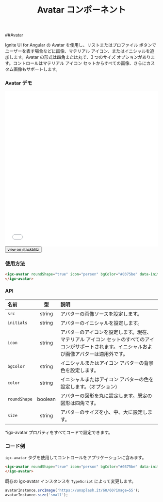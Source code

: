 ﻿---
title: Avatar コンポーネント
_description: Ignite UI for Angular の Avatar コントロールは、プロファイル ボタンなどのアプリケーションのインスタンスに画像、マテリアル アイコン、またはイニシャルを追加できます。
_keywords: Ignite UI for Angular, UI コントロール, Angular ウィジェット, web ウィジェット, UI ウィジェット, Angular, ネイティブ Angular コンポーネント スィート, ネイティブ Angular コントロール, ネイティブ Angular コンポーネント ライブラリ, Angular Avatar コンポーネント, Angular Avatar コントロール
_language: ja
---

##Avatar

<p class="highlight">Ignite UI for Angular の Avatar を使用し、リストまたはプロファイル ボタンでユーザーを表す場合などに画像、マテリアル アイコン、またはイニシャルを追加します。Avatar の形式は四角または丸で、3 つのサイズ オプションがあります。コントロールはマテリアル アイコン セットからすべての画像、さらにカスタム画像もサポートします。</p>
<div class="divider"></div>

### Avatar デモ

<div class="sample-container loading" style="height:512px">
    <iframe id="avatar-sample-iframe" src='{environment:demosBaseUrl}/avatar' width="100%" height="100%" seamless frameBorder="0" onload="onSampleIframeContentLoaded(this);"></iframe>
</div>
<div>
    <button data-localize="stackblitz" class="stackblitz-btn" data-iframe-id="avatar-sample-iframe" data-demos-base-url="{environment:demosBaseUrl}">view on stackblitz</button>
</div>
<div class="divider--half"></div>

### 使用方法

```html
<igx-avatar roundShape="true" icon="person" bgColor="#0375be" data-init="SS">
</igx-avatar>
```

<div class="divider--half"></div>

### API

| 名前         |   型    | 説明                                                                                                                                             |
| :----------- | :-----: | :----------------------------------------------------------------------------------------------------------------------------------------------- |
| `src`        | string  | アバターの画像ソースを設定します。                                                                                                               |
| `initials`   | string  | アバターのイニシャルを設定します。                                                                                                               |
| `icon`       | string  | アバターのアイコンを設定します。現在、マテリアル アイコン セットのすべてのアイコンがサポートされます。イニシャルおよび画像アバターは適用外です。 |
| `bgColor`    | string  | イニシャルまたはアイコン アバターの背景色を設定します。                                                                                          |
| `color`      | string  | イニシャルまたはアイコン アバターの色を設定します。(オプション)                                                                                  |
| `roundShape` | boolean | アバターの図形を丸に設定します。既定の図形は四角です。                                                                                           |
| `size`       | string  | アバターのサイズを小、中、大に設定します。                                                                                                       |

<div class="divider--half"></div>
*igx-avatar プロパティをすべてコードで設定できます。
<div class="divider--half"></div>

### コード例

`igx-avatar` タグを使用してコントロールをアプリケーションに含みます。

```html
<igx-avatar roundShape="true" icon="person" bgColor="#0375be" data-init="SS">
</igx-avatar>
```

既存の igx-avatar インスタンスを `TypeScript` によって変更します。

```typescript
avatarInstance.srcImage('https://unsplash.it/60/60?image=55');
avatarInstance.size('small');
```

<div class="divider--half"></div>
